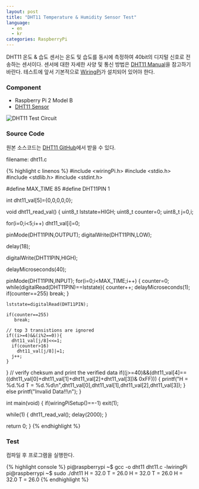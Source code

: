 ```yaml
---
layout: post
title: "DHT11 Temperature & Humidity Sensor Test"
language:
  - en
  - kr
categories: RaspberryPi
---
```

DHT11 온도 & 습도 센서는 온도 및 습도를 동시에 측정하여 40bit의 디지털 신호로 전송하는 센서이다. 센서에 대한 자세한 사양 및 통신 방법은 [DHT11 Manual](http://www.micropik.com/PDF/dht11.pdf)을 참고하기 바란다.
테스트에 앞서 기본적으로 [WiringPi]({{site.url}}/raspberrypi/2016/05/20/wiringPi-installation-kr.html)가 설치되어 있어야 한다. 

### Component

* Raspberry Pi 2 Model B
* [DHT11 Sensor](https://www.dfrobot.com/wiki/index.php?title=DHT11_Temperature_and_Humidity_Sensor_%28SKU:_DFR0067%29)
 
![DHT11 Test Circuit]({{site.url}}/images/rpi_dht11_test.png)

### Source Code
원본 소스코드는 [DHT11 GitHub](https://github.com/Hexalyse/RPi-weather-log/blob/master/dht11.c)에서 받을 수 있다.

filename: dht11.c

{% highlight c linenos %}
#include <wiringPi.h>
#include <stdio.h>
#include <stdlib.h>
#include <stdint.h>

#define MAX_TIME 85
#define DHT11PIN 1

int dht11_val[5]={0,0,0,0,0};

void dht11_read_val()
{
  uint8_t lststate=HIGH;
  uint8_t counter=0;
  uint8_t j=0,i;

  for(i=0;i<5;i++)
     dht11_val[i]=0;

  pinMode(DHT11PIN,OUTPUT);
  digitalWrite(DHT11PIN,LOW);

  delay(18);

  digitalWrite(DHT11PIN,HIGH);

  delayMicroseconds(40);

  pinMode(DHT11PIN,INPUT);
  for(i=0;i<MAX_TIME;i++)
  {
    counter=0;
    while(digitalRead(DHT11PIN)==lststate){
      counter++;
      delayMicroseconds(1);
      if(counter==255)
        break;
    }

    lststate=digitalRead(DHT11PIN);

    if(counter==255)
       break;

    // top 3 transistions are ignored
    if((i>=4)&&(i%2==0)){
      dht11_val[j/8]<<=1;
      if(counter>16)
        dht11_val[j/8]|=1;
      j++;
    }
  }
  // verify cheksum and print the verified data
  if((j>=40)&&(dht11_val[4]==((dht11_val[0]+dht11_val[1]+dht11_val[2]+dht11_val[3])& 0xFF)))
  {
    printf("H = %d.%d  T = %d.%d\n",dht11_val[0],dht11_val[1],dht11_val[2],dht11_val[3]);
  }
  else
    printf("Invalid Data!!\n");
}

int main(void)
{
  if(wiringPiSetup()==-1)
    exit(1);

  while(1)
  {
     dht11_read_val();
       delay(2000);
  }

  return 0;
}
{% endhighlight %}

### Test

컴파일 후 프로그램을 실행한다.

{% highlight console %}
pi@raspberrypi ~$ gcc -o dht11 dht11.c -lwiringPi
pi@raspberrypi ~$ sudo ./dht11
H = 32.0  T = 26.0
H = 32.0  T = 26.0
H = 32.0  T = 26.0
{% endhighlight %}
